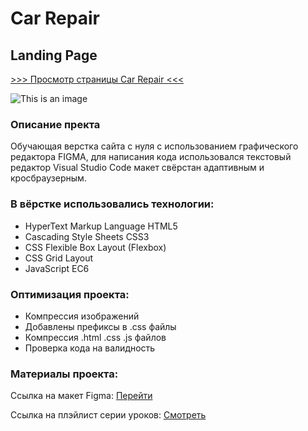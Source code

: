 # Car Repair
## Landing Page

[>>> Просмотр страницы Car Repair <<<](https://pavelreb.github.io/Car_Repair/)

![This is an image](https://github.com/Pavelreb/car_repair_landing_page/blob/master/img/first-screen.jpg?raw=true)

### Описание пректа
Обучающая верстка сайта с нуля с использованием графического редактора FIGMA, для написания кода использовался текстовый редактор Visual Studio Code макет свёрстан адаптивным и кросбраузерным.

### В вёрстке использовались технологии:
- HyperText Markup Language HTML5
- Cascading Style Sheets CSS3
- CSS Flexible Box Layout (Flexbox)
- CSS Grid Layout
- JavaScript EC6

### Оптимизация проекта:
- Компрессия изображений
- Добавлены префиксы в .css файлы
- Компрессия .html .css .js файлов
- Проверка кода на валидность

### Материалы проекта:
Ссылка на макет Figma: [Перейти](https://www.figma.com/file/PHEnhLx8ilm0a446M2KcrR/Car-repair-(Course)?node-id=0:1&utm_source=figma)

Ссылка на плэйлист серии уроков: [Смотреть](https://www.youtube.com/watch?v=KsbI8zdlu2M&list=PLgzmTiAoPpLpmfmEkQNYezhMhDekTBuia&index=1)